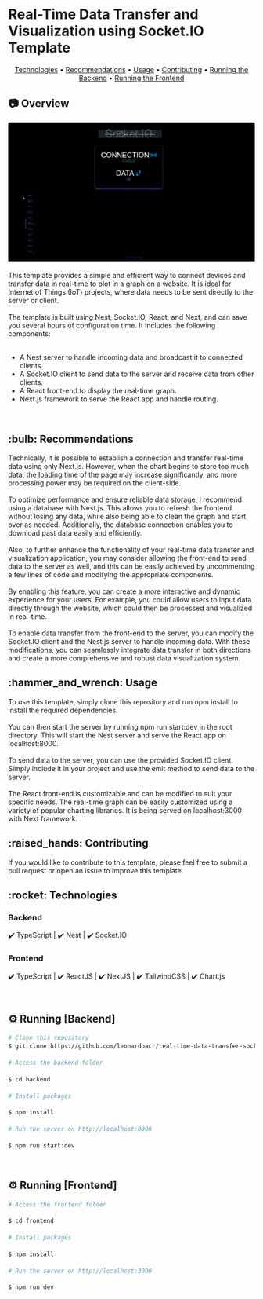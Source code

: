# Real-Time Data Transfer and Visualization using Socket.IO Template

<div align="center">
  <a href="#technologies">Technologies</a> •
 <a href="#recommendations">Recommendations</a> •
  <a href="#usage">Usage</a> •
  <a href="#contributing">Contributing</a> •
  <a href="#running_backend">Running the Backend</a> •
  <a href="#running_frontend">Running the Frontend</a>
</div>

## :camera: Overview

<div align="center" >
  <img src="./github/assets/demo.gif" alt="demo">
</div>

<br>
This template provides a simple and efficient way to connect devices and transfer data in real-time to plot in a graph on a website. It is ideal for Internet of Things (IoT) projects, where data needs to be sent directly to the server or client.
<br>
<br>
The template is built using Nest, Socket.IO, React, and Next, and can save you several hours of configuration time. It includes the following components:
<br>
<br>

- A Nest server to handle incoming data and broadcast it to connected clients.
- A Socket.IO client to send data to the server and receive data from other clients.
- A React front-end to display the real-time graph.
- Next.js framework to serve the React app and handle routing.
<br>
<div id="recommendations">
  <h2>:bulb: Recommendations</h2>
</div>

Technically, it is possible to establish a connection and transfer real-time data using only Next.js. However, when the chart begins to store too much data, the loading time of the page may increase significantly, and more processing power may be required on the client-side.
<br>
<br>
To optimize performance and ensure reliable data storage, I recommend using a database with Nest.js. This allows you to refresh the frontend without losing any data, while also being able to clean the graph and start over as needed. Additionally, the database connection enables you to download past data easily and efficiently.
<br>
<br>
Also, to further enhance the functionality of your real-time data transfer and visualization application, you may consider allowing the front-end to send data to the server as well, and this can be easily achieved by uncommenting a few lines of code and modifying the appropriate components.
<br>
<br>
By enabling this feature, you can create a more interactive and dynamic experience for your users. For example, you could allow users to input data directly through the website, which could then be processed and visualized in real-time.
<br>
<br>
To enable data transfer from the front-end to the server, you can modify the Socket.IO client and the Nest.js server to handle incoming data. With these modifications, you can seamlessly integrate data transfer in both directions and create a more comprehensive and robust data visualization system.
<br>
<div id="usage">
  <h2>:hammer_and_wrench: Usage</h2>
</div>

To use this template, simply clone this repository and run npm install to install the required dependencies.
<br>
<br>
You can then start the server by running npm run start:dev in the root directory. This will start the Nest server and serve the React app on localhost:8000.
<br>
<br>
To send data to the server, you can use the provided Socket.IO client. Simply include it in your project and use the emit method to send data to the server.
<br>
<br>
The React front-end is customizable and can be modified to suit your specific needs. The real-time graph can be easily customized using a variety of popular charting libraries. It is being served on localhost:3000 with Next framework.
<br>
<div id="contributing">
  <h2>:raised_hands: Contributing</h2>
</div>

If you would like to contribute to this template, please feel free to submit a pull request or open an issue to improve this template. 
<br>
<div id="technologies">
  <h2>:rocket: Technologies</h2>
</div>

### Backend

✔️ TypeScript | ✔️ Nest | ✔️ Socket.IO

### Frontend

✔️ TypeScript | ✔️ ReactJS | ✔️ NextJS | ✔️ TailwindCSS | ✔️ Chart.js

<br>
<div id="running_backend">
  <h2>⚙ Running [Backend]</h2>
</div>

```bash
# Clone this repository
$ git clone https://github.com/leonardoacr/real-time-data-transfer-socketio

# Access the backend folder

$ cd backend

# Install packages

$ npm install

# Run the server on http://localhost:8000

$ npm run start:dev
```

<br>
<div id="running_frontend">
  <h2>⚙ Running [Frontend]</h2>
</div>

```bash
# Access the frontend folder

$ cd frontend

# Install packages

$ npm install

# Run the server on http://localhost:3000

$ npm run dev
```